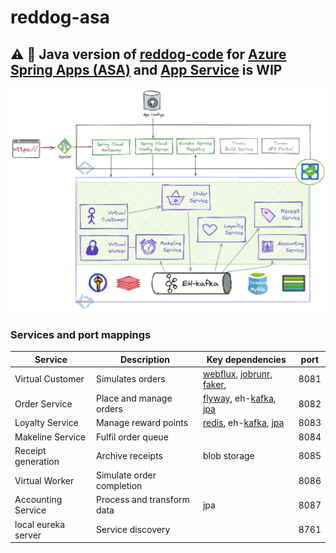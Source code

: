 
# reddog-asa

## :warning: :construction: Java version of [reddog-code](https://github.com/Azure/reddog-code) for [Azure Spring Apps (ASA)](https://docs.microsoft.com/en-us/azure/spring-apps/) and [App Service](https://docs.microsoft.com/en-us/azure/app-service/) is WIP


![](ancillary/architecture.png)

### Services and port mappings

| Service             | Description                | Key dependencies                                             | port |
| ------------------- | -------------------------- | ------------------------------------------------------------ | ---- |
| Virtual Customer    | Simulates orders           | [webflux](https://docs.spring.io/spring-framework/docs/current/reference/html/web-reactive.html), [jobrunr](https://github.com/jobrunr/jobrunr#readme), [faker](https://github.com/DiUS/java-faker#readme), | 8081 |
| Order Service       | Place and manage orders    | [flyway](https://github.com/flyway/flyway#readme), eh-[kafka](https://spring.io/projects/spring-kafka), [jpa](https://spring.io/guides/gs/accessing-data-jpa/) | 8082 |
| Loyalty Service     | Manage reward points       | [redis](https://github.com/spring-projects/spring-data-redis/blob/main/src/main/asciidoc/reference/reactive-redis.adoc), eh-[kafka](https://spring.io/projects/spring-kafka), [jpa](https://spring.io/guides/gs/accessing-data-jpa/) | 8083 |
| Makeline Service    | Fulfil order queue         |                                                              | 8084 |
| Receipt generation  | Archive receipts           | blob storage                                                 | 8085 |
| Virtual Worker      | Simulate order completion  |                                                              | 8086 |
| Accounting Service  | Process and transform data | jpa                                                          | 8087 |
| local eureka server | Service discovery          |                                                              | 8761 |

